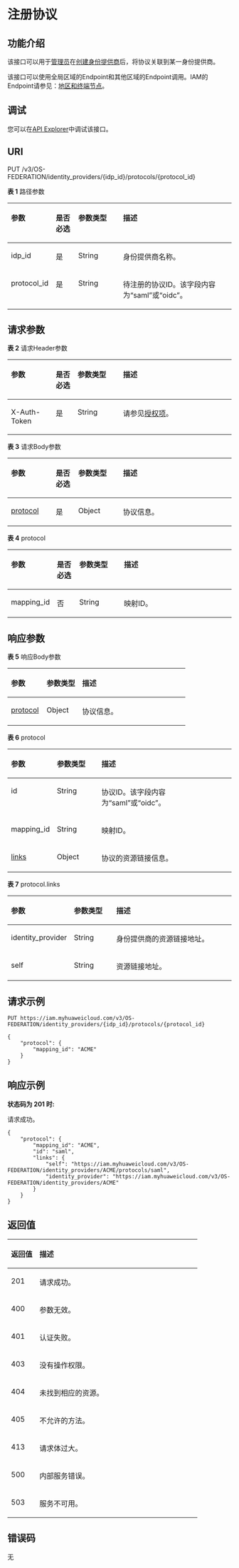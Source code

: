 # 注册协议<a name="iam_13_0404"></a>

## 功能介绍<a name="zh-cn_topic_0224276985_section034010528490"></a>

该接口可以用于<u>[管理员](https://support.huaweicloud.com/usermanual-iam/iam_01_0001.html)</u><u></u>在[创建身份提供商](创建身份提供商.md)后，将协议关联到某一身份提供商。

该接口可以使用全局区域的Endpoint和其他区域的Endpoint调用。IAM的Endpoint请参见：[地区和终端节点](https://developer.huaweicloud.com/endpoint?IAM)。

## 调试<a name="section14797152381520"></a>

您可以在[API Explorer](https://apiexplorer.developer.huaweicloud.com/apiexplorer/doc?product=IAM&api=KeystoneCreateProtocol)中调试该接口。

## URI<a name="zh-cn_topic_0224276985_section4341125219493"></a>

PUT /v3/OS-FEDERATION/identity\_providers/\{idp\_id\}/protocols/\{protocol\_id\}

**表 1**  路径参数

<a name="zh-cn_topic_0224276985_table1434215520495"></a>
<table><thead align="left"><tr id="zh-cn_topic_0224276985_row03422052184915"><th class="cellrowborder" valign="top" width="20%" id="mcps1.2.5.1.1"><p id="zh-cn_topic_0224276985_p834215215498"><a name="zh-cn_topic_0224276985_p834215215498"></a><a name="zh-cn_topic_0224276985_p834215215498"></a>参数</p>
</th>
<th class="cellrowborder" valign="top" width="10%" id="mcps1.2.5.1.2"><p id="zh-cn_topic_0224276985_p234320526492"><a name="zh-cn_topic_0224276985_p234320526492"></a><a name="zh-cn_topic_0224276985_p234320526492"></a>是否必选</p>
</th>
<th class="cellrowborder" valign="top" width="20%" id="mcps1.2.5.1.3"><p id="zh-cn_topic_0224276985_p1634345264914"><a name="zh-cn_topic_0224276985_p1634345264914"></a><a name="zh-cn_topic_0224276985_p1634345264914"></a>参数类型</p>
</th>
<th class="cellrowborder" valign="top" width="50%" id="mcps1.2.5.1.4"><p id="zh-cn_topic_0224276985_p10343135212495"><a name="zh-cn_topic_0224276985_p10343135212495"></a><a name="zh-cn_topic_0224276985_p10343135212495"></a>描述</p>
</th>
</tr>
</thead>
<tbody><tr id="zh-cn_topic_0224276985_row173423528492"><td class="cellrowborder" valign="top" width="20%" headers="mcps1.2.5.1.1 "><p id="zh-cn_topic_0224276985_p17343135214913"><a name="zh-cn_topic_0224276985_p17343135214913"></a><a name="zh-cn_topic_0224276985_p17343135214913"></a>idp_id</p>
</td>
<td class="cellrowborder" valign="top" width="10%" headers="mcps1.2.5.1.2 "><p id="zh-cn_topic_0224276985_p734475218490"><a name="zh-cn_topic_0224276985_p734475218490"></a><a name="zh-cn_topic_0224276985_p734475218490"></a>是</p>
</td>
<td class="cellrowborder" valign="top" width="20%" headers="mcps1.2.5.1.3 "><p id="zh-cn_topic_0224276985_p153444523493"><a name="zh-cn_topic_0224276985_p153444523493"></a><a name="zh-cn_topic_0224276985_p153444523493"></a>String</p>
</td>
<td class="cellrowborder" valign="top" width="50%" headers="mcps1.2.5.1.4 "><p id="zh-cn_topic_0224276985_p134475234912"><a name="zh-cn_topic_0224276985_p134475234912"></a><a name="zh-cn_topic_0224276985_p134475234912"></a>身份提供商名称。</p>
</td>
</tr>
<tr id="zh-cn_topic_0224276985_row133421152174919"><td class="cellrowborder" valign="top" width="20%" headers="mcps1.2.5.1.1 "><p id="zh-cn_topic_0224276985_p9344852194914"><a name="zh-cn_topic_0224276985_p9344852194914"></a><a name="zh-cn_topic_0224276985_p9344852194914"></a>protocol_id</p>
</td>
<td class="cellrowborder" valign="top" width="10%" headers="mcps1.2.5.1.2 "><p id="zh-cn_topic_0224276985_p153441152194914"><a name="zh-cn_topic_0224276985_p153441152194914"></a><a name="zh-cn_topic_0224276985_p153441152194914"></a>是</p>
</td>
<td class="cellrowborder" valign="top" width="20%" headers="mcps1.2.5.1.3 "><p id="zh-cn_topic_0224276985_p634512525498"><a name="zh-cn_topic_0224276985_p634512525498"></a><a name="zh-cn_topic_0224276985_p634512525498"></a>String</p>
</td>
<td class="cellrowborder" valign="top" width="50%" headers="mcps1.2.5.1.4 "><p id="zh-cn_topic_0224276985_p43455520492"><a name="zh-cn_topic_0224276985_p43455520492"></a><a name="zh-cn_topic_0224276985_p43455520492"></a>待注册的协议ID。该字段内容为“saml”或“oidc”。</p>
</td>
</tr>
</tbody>
</table>

## 请求参数<a name="zh-cn_topic_0224276985_section123451552164914"></a>

**表 2**  请求Header参数

<a name="zh-cn_topic_0224276985_HeaderParameter"></a>
<table><thead align="left"><tr id="zh-cn_topic_0224276985_row1434614526497"><th class="cellrowborder" valign="top" width="20%" id="mcps1.2.5.1.1"><p id="zh-cn_topic_0224276985_p2346115219496"><a name="zh-cn_topic_0224276985_p2346115219496"></a><a name="zh-cn_topic_0224276985_p2346115219496"></a>参数</p>
</th>
<th class="cellrowborder" valign="top" width="9.700000000000001%" id="mcps1.2.5.1.2"><p id="zh-cn_topic_0224276985_p113465521496"><a name="zh-cn_topic_0224276985_p113465521496"></a><a name="zh-cn_topic_0224276985_p113465521496"></a>是否必选</p>
</th>
<th class="cellrowborder" valign="top" width="20.3%" id="mcps1.2.5.1.3"><p id="zh-cn_topic_0224276985_p16347852114916"><a name="zh-cn_topic_0224276985_p16347852114916"></a><a name="zh-cn_topic_0224276985_p16347852114916"></a>参数类型</p>
</th>
<th class="cellrowborder" valign="top" width="50%" id="mcps1.2.5.1.4"><p id="zh-cn_topic_0224276985_p15347165254919"><a name="zh-cn_topic_0224276985_p15347165254919"></a><a name="zh-cn_topic_0224276985_p15347165254919"></a>描述</p>
</th>
</tr>
</thead>
<tbody><tr id="zh-cn_topic_0224276985_row10346152184920"><td class="cellrowborder" valign="top" width="20%" headers="mcps1.2.5.1.1 "><p id="zh-cn_topic_0224276985_p1034805244912"><a name="zh-cn_topic_0224276985_p1034805244912"></a><a name="zh-cn_topic_0224276985_p1034805244912"></a>X-Auth-Token</p>
</td>
<td class="cellrowborder" valign="top" width="9.700000000000001%" headers="mcps1.2.5.1.2 "><p id="zh-cn_topic_0224276985_p6348152194910"><a name="zh-cn_topic_0224276985_p6348152194910"></a><a name="zh-cn_topic_0224276985_p6348152194910"></a>是</p>
</td>
<td class="cellrowborder" valign="top" width="20.3%" headers="mcps1.2.5.1.3 "><p id="zh-cn_topic_0224276985_p16349145211495"><a name="zh-cn_topic_0224276985_p16349145211495"></a><a name="zh-cn_topic_0224276985_p16349145211495"></a>String</p>
</td>
<td class="cellrowborder" valign="top" width="50%" headers="mcps1.2.5.1.4 "><p id="zh-cn_topic_0224276985_p20349175294919"><a name="zh-cn_topic_0224276985_p20349175294919"></a><a name="zh-cn_topic_0224276985_p20349175294919"></a>请参见<a href="授权项.md">授权项</a>。</p>
</td>
</tr>
</tbody>
</table>

**表 3**  请求Body参数

<a name="zh-cn_topic_0224276985_requestParameter"></a>
<table><thead align="left"><tr id="zh-cn_topic_0224276985_row163491752164917"><th class="cellrowborder" valign="top" width="20%" id="mcps1.2.5.1.1"><p id="zh-cn_topic_0224276985_p235010522496"><a name="zh-cn_topic_0224276985_p235010522496"></a><a name="zh-cn_topic_0224276985_p235010522496"></a>参数</p>
</th>
<th class="cellrowborder" valign="top" width="10%" id="mcps1.2.5.1.2"><p id="zh-cn_topic_0224276985_p43501452194918"><a name="zh-cn_topic_0224276985_p43501452194918"></a><a name="zh-cn_topic_0224276985_p43501452194918"></a>是否必选</p>
</th>
<th class="cellrowborder" valign="top" width="20%" id="mcps1.2.5.1.3"><p id="zh-cn_topic_0224276985_p73511152144919"><a name="zh-cn_topic_0224276985_p73511152144919"></a><a name="zh-cn_topic_0224276985_p73511152144919"></a>参数类型</p>
</th>
<th class="cellrowborder" valign="top" width="50%" id="mcps1.2.5.1.4"><p id="zh-cn_topic_0224276985_p335119521495"><a name="zh-cn_topic_0224276985_p335119521495"></a><a name="zh-cn_topic_0224276985_p335119521495"></a>描述</p>
</th>
</tr>
</thead>
<tbody><tr id="zh-cn_topic_0224276985_row193491552204918"><td class="cellrowborder" valign="top" width="20%" headers="mcps1.2.5.1.1 "><p id="zh-cn_topic_0224276985_p19351195214494"><a name="zh-cn_topic_0224276985_p19351195214494"></a><a name="zh-cn_topic_0224276985_p19351195214494"></a><a href="#zh-cn_topic_0224276985_request_Rq1343Protocol">protocol</a></p>
</td>
<td class="cellrowborder" valign="top" width="10%" headers="mcps1.2.5.1.2 "><p id="zh-cn_topic_0224276985_p103511520495"><a name="zh-cn_topic_0224276985_p103511520495"></a><a name="zh-cn_topic_0224276985_p103511520495"></a>是</p>
</td>
<td class="cellrowborder" valign="top" width="20%" headers="mcps1.2.5.1.3 "><p id="zh-cn_topic_0224276985_p1835175218493"><a name="zh-cn_topic_0224276985_p1835175218493"></a><a name="zh-cn_topic_0224276985_p1835175218493"></a>Object</p>
</td>
<td class="cellrowborder" valign="top" width="50%" headers="mcps1.2.5.1.4 "><p id="zh-cn_topic_0224276985_p123524524493"><a name="zh-cn_topic_0224276985_p123524524493"></a><a name="zh-cn_topic_0224276985_p123524524493"></a>协议信息。</p>
</td>
</tr>
</tbody>
</table>

**表 4**  protocol

<a name="zh-cn_topic_0224276985_request_Rq1343Protocol"></a>
<table><thead align="left"><tr id="zh-cn_topic_0224276985_row135285218498"><th class="cellrowborder" valign="top" width="20%" id="mcps1.2.5.1.1"><p id="zh-cn_topic_0224276985_p935335219499"><a name="zh-cn_topic_0224276985_p935335219499"></a><a name="zh-cn_topic_0224276985_p935335219499"></a>参数</p>
</th>
<th class="cellrowborder" valign="top" width="10%" id="mcps1.2.5.1.2"><p id="zh-cn_topic_0224276985_p635312525495"><a name="zh-cn_topic_0224276985_p635312525495"></a><a name="zh-cn_topic_0224276985_p635312525495"></a>是否必选</p>
</th>
<th class="cellrowborder" valign="top" width="20%" id="mcps1.2.5.1.3"><p id="zh-cn_topic_0224276985_p33535520491"><a name="zh-cn_topic_0224276985_p33535520491"></a><a name="zh-cn_topic_0224276985_p33535520491"></a>参数类型</p>
</th>
<th class="cellrowborder" valign="top" width="50%" id="mcps1.2.5.1.4"><p id="zh-cn_topic_0224276985_p1335416523496"><a name="zh-cn_topic_0224276985_p1335416523496"></a><a name="zh-cn_topic_0224276985_p1335416523496"></a>描述</p>
</th>
</tr>
</thead>
<tbody><tr id="zh-cn_topic_0224276985_row335245274911"><td class="cellrowborder" valign="top" width="20%" headers="mcps1.2.5.1.1 "><p id="zh-cn_topic_0224276985_p735410529498"><a name="zh-cn_topic_0224276985_p735410529498"></a><a name="zh-cn_topic_0224276985_p735410529498"></a>mapping_id</p>
</td>
<td class="cellrowborder" valign="top" width="10%" headers="mcps1.2.5.1.2 "><p id="zh-cn_topic_0224276985_p18354652124912"><a name="zh-cn_topic_0224276985_p18354652124912"></a><a name="zh-cn_topic_0224276985_p18354652124912"></a>否</p>
</td>
<td class="cellrowborder" valign="top" width="20%" headers="mcps1.2.5.1.3 "><p id="zh-cn_topic_0224276985_p1335485214496"><a name="zh-cn_topic_0224276985_p1335485214496"></a><a name="zh-cn_topic_0224276985_p1335485214496"></a>String</p>
</td>
<td class="cellrowborder" valign="top" width="50%" headers="mcps1.2.5.1.4 "><p id="zh-cn_topic_0224276985_p6354195213497"><a name="zh-cn_topic_0224276985_p6354195213497"></a><a name="zh-cn_topic_0224276985_p6354195213497"></a>映射ID。</p>
</td>
</tr>
</tbody>
</table>

## 响应参数<a name="zh-cn_topic_0224276985_section63547529493"></a>

**表 5**  响应Body参数

<a name="zh-cn_topic_0224276985_responseParameter"></a>
<table><thead align="left"><tr id="zh-cn_topic_0224276985_row16735194010494"><th class="cellrowborder" valign="top" width="20%" id="mcps1.2.4.1.1"><p id="zh-cn_topic_0224276985_p173534084911"><a name="zh-cn_topic_0224276985_p173534084911"></a><a name="zh-cn_topic_0224276985_p173534084911"></a>参数</p>
</th>
<th class="cellrowborder" valign="top" width="20%" id="mcps1.2.4.1.2"><p id="zh-cn_topic_0224276985_p673544012495"><a name="zh-cn_topic_0224276985_p673544012495"></a><a name="zh-cn_topic_0224276985_p673544012495"></a>参数类型</p>
</th>
<th class="cellrowborder" valign="top" width="60%" id="mcps1.2.4.1.3"><p id="zh-cn_topic_0224276985_p973684074910"><a name="zh-cn_topic_0224276985_p973684074910"></a><a name="zh-cn_topic_0224276985_p973684074910"></a>描述</p>
</th>
</tr>
</thead>
<tbody><tr id="zh-cn_topic_0224276985_row18735164019490"><td class="cellrowborder" valign="top" width="20%" headers="mcps1.2.4.1.1 "><p id="zh-cn_topic_0224276985_p97364409492"><a name="zh-cn_topic_0224276985_p97364409492"></a><a name="zh-cn_topic_0224276985_p97364409492"></a><a href="#zh-cn_topic_0224276985_response_Rs1341ProtocolsArritem">protocol</a></p>
</td>
<td class="cellrowborder" valign="top" width="20%" headers="mcps1.2.4.1.2 "><p id="zh-cn_topic_0224276985_p27367408499"><a name="zh-cn_topic_0224276985_p27367408499"></a><a name="zh-cn_topic_0224276985_p27367408499"></a>Object</p>
</td>
<td class="cellrowborder" valign="top" width="60%" headers="mcps1.2.4.1.3 "><p id="zh-cn_topic_0224276985_p1173610403492"><a name="zh-cn_topic_0224276985_p1173610403492"></a><a name="zh-cn_topic_0224276985_p1173610403492"></a>协议信息。</p>
</td>
</tr>
</tbody>
</table>

**表 6**  protocol

<a name="zh-cn_topic_0224276985_response_Rs1341ProtocolsArritem"></a>
<table><thead align="left"><tr id="zh-cn_topic_0224276985_row18133622174914"><th class="cellrowborder" valign="top" width="20%" id="mcps1.2.4.1.1"><p id="zh-cn_topic_0224276985_p1913411221497"><a name="zh-cn_topic_0224276985_p1913411221497"></a><a name="zh-cn_topic_0224276985_p1913411221497"></a>参数</p>
</th>
<th class="cellrowborder" valign="top" width="20%" id="mcps1.2.4.1.2"><p id="zh-cn_topic_0224276985_p1013422284913"><a name="zh-cn_topic_0224276985_p1013422284913"></a><a name="zh-cn_topic_0224276985_p1013422284913"></a>参数类型</p>
</th>
<th class="cellrowborder" valign="top" width="60%" id="mcps1.2.4.1.3"><p id="zh-cn_topic_0224276985_p9134722154914"><a name="zh-cn_topic_0224276985_p9134722154914"></a><a name="zh-cn_topic_0224276985_p9134722154914"></a>描述</p>
</th>
</tr>
</thead>
<tbody><tr id="zh-cn_topic_0224276985_row1133102214490"><td class="cellrowborder" valign="top" width="20%" headers="mcps1.2.4.1.1 "><p id="zh-cn_topic_0224276985_p1513413224497"><a name="zh-cn_topic_0224276985_p1513413224497"></a><a name="zh-cn_topic_0224276985_p1513413224497"></a>id</p>
</td>
<td class="cellrowborder" valign="top" width="20%" headers="mcps1.2.4.1.2 "><p id="zh-cn_topic_0224276985_p1613513220497"><a name="zh-cn_topic_0224276985_p1613513220497"></a><a name="zh-cn_topic_0224276985_p1613513220497"></a>String</p>
</td>
<td class="cellrowborder" valign="top" width="60%" headers="mcps1.2.4.1.3 "><p id="zh-cn_topic_0224276985_p213502215498"><a name="zh-cn_topic_0224276985_p213502215498"></a><a name="zh-cn_topic_0224276985_p213502215498"></a>协议ID。该字段内容为“saml”或“oidc”。</p>
</td>
</tr>
<tr id="zh-cn_topic_0224276985_row21333224498"><td class="cellrowborder" valign="top" width="20%" headers="mcps1.2.4.1.1 "><p id="zh-cn_topic_0224276985_p813582210494"><a name="zh-cn_topic_0224276985_p813582210494"></a><a name="zh-cn_topic_0224276985_p813582210494"></a>mapping_id</p>
</td>
<td class="cellrowborder" valign="top" width="20%" headers="mcps1.2.4.1.2 "><p id="zh-cn_topic_0224276985_p151354225498"><a name="zh-cn_topic_0224276985_p151354225498"></a><a name="zh-cn_topic_0224276985_p151354225498"></a>String</p>
</td>
<td class="cellrowborder" valign="top" width="60%" headers="mcps1.2.4.1.3 "><p id="zh-cn_topic_0224276985_p2135122294911"><a name="zh-cn_topic_0224276985_p2135122294911"></a><a name="zh-cn_topic_0224276985_p2135122294911"></a>映射ID。</p>
</td>
</tr>
<tr id="zh-cn_topic_0224276985_row1613342210497"><td class="cellrowborder" valign="top" width="20%" headers="mcps1.2.4.1.1 "><p id="zh-cn_topic_0224276985_p12136192234918"><a name="zh-cn_topic_0224276985_p12136192234918"></a><a name="zh-cn_topic_0224276985_p12136192234918"></a><a href="#zh-cn_topic_0224276985_response_Rs1341ProtocolsArritemLinks">links</a></p>
</td>
<td class="cellrowborder" valign="top" width="20%" headers="mcps1.2.4.1.2 "><p id="zh-cn_topic_0224276985_p2013682220493"><a name="zh-cn_topic_0224276985_p2013682220493"></a><a name="zh-cn_topic_0224276985_p2013682220493"></a>Object</p>
</td>
<td class="cellrowborder" valign="top" width="60%" headers="mcps1.2.4.1.3 "><p id="zh-cn_topic_0224276985_p6136222114915"><a name="zh-cn_topic_0224276985_p6136222114915"></a><a name="zh-cn_topic_0224276985_p6136222114915"></a>协议的资源链接信息。</p>
</td>
</tr>
</tbody>
</table>

**表 7**  protocol.links

<a name="zh-cn_topic_0224276985_response_Rs1341ProtocolsArritemLinks"></a>
<table><thead align="left"><tr id="zh-cn_topic_0224276985_row913762217493"><th class="cellrowborder" valign="top" width="20%" id="mcps1.2.4.1.1"><p id="zh-cn_topic_0224276985_p8137172264914"><a name="zh-cn_topic_0224276985_p8137172264914"></a><a name="zh-cn_topic_0224276985_p8137172264914"></a>参数</p>
</th>
<th class="cellrowborder" valign="top" width="20%" id="mcps1.2.4.1.2"><p id="zh-cn_topic_0224276985_p19138162215499"><a name="zh-cn_topic_0224276985_p19138162215499"></a><a name="zh-cn_topic_0224276985_p19138162215499"></a>参数类型</p>
</th>
<th class="cellrowborder" valign="top" width="60%" id="mcps1.2.4.1.3"><p id="zh-cn_topic_0224276985_p10138822144920"><a name="zh-cn_topic_0224276985_p10138822144920"></a><a name="zh-cn_topic_0224276985_p10138822144920"></a>描述</p>
</th>
</tr>
</thead>
<tbody><tr id="zh-cn_topic_0224276985_row913710227497"><td class="cellrowborder" valign="top" width="20%" headers="mcps1.2.4.1.1 "><p id="zh-cn_topic_0224276985_p171387229495"><a name="zh-cn_topic_0224276985_p171387229495"></a><a name="zh-cn_topic_0224276985_p171387229495"></a>identity_provider</p>
</td>
<td class="cellrowborder" valign="top" width="20%" headers="mcps1.2.4.1.2 "><p id="zh-cn_topic_0224276985_p18138192212493"><a name="zh-cn_topic_0224276985_p18138192212493"></a><a name="zh-cn_topic_0224276985_p18138192212493"></a>String</p>
</td>
<td class="cellrowborder" valign="top" width="60%" headers="mcps1.2.4.1.3 "><p id="zh-cn_topic_0224276985_p713962294910"><a name="zh-cn_topic_0224276985_p713962294910"></a><a name="zh-cn_topic_0224276985_p713962294910"></a>身份提供商的资源链接地址。</p>
</td>
</tr>
<tr id="zh-cn_topic_0224276985_row51371422124915"><td class="cellrowborder" valign="top" width="20%" headers="mcps1.2.4.1.1 "><p id="zh-cn_topic_0224276985_p513962234917"><a name="zh-cn_topic_0224276985_p513962234917"></a><a name="zh-cn_topic_0224276985_p513962234917"></a>self</p>
</td>
<td class="cellrowborder" valign="top" width="20%" headers="mcps1.2.4.1.2 "><p id="zh-cn_topic_0224276985_p21391022114911"><a name="zh-cn_topic_0224276985_p21391022114911"></a><a name="zh-cn_topic_0224276985_p21391022114911"></a>String</p>
</td>
<td class="cellrowborder" valign="top" width="60%" headers="mcps1.2.4.1.3 "><p id="zh-cn_topic_0224276985_p914017227496"><a name="zh-cn_topic_0224276985_p914017227496"></a><a name="zh-cn_topic_0224276985_p914017227496"></a>资源链接地址。</p>
</td>
</tr>
</tbody>
</table>

## 请求示例<a name="zh-cn_topic_0224276985_section183641052154913"></a>

```
PUT https://iam.myhuaweicloud.com/v3/OS-FEDERATION/identity_providers/{idp_id}/protocols/{protocol_id}
```

```
{
    "protocol": {
        "mapping_id": "ACME"
    }
}
```

## 响应示例<a name="zh-cn_topic_0224276985_section123651952194911"></a>

**状态码为 201 时:**

请求成功。

```
{
    "protocol": {
        "mapping_id": "ACME",
        "id": "saml",
        "links": {
            "self": "https://iam.myhuaweicloud.com/v3/OS-FEDERATION/identity_providers/ACME/protocols/saml",
            "identity_provider": "https://iam.myhuaweicloud.com/v3/OS-FEDERATION/identity_providers/ACME"
        }
    }
}
```

## 返回值<a name="zh-cn_topic_0224276985_section16367175274915"></a>

<a name="zh-cn_topic_0224276985_table4322"></a>
<table><thead align="left"><tr id="zh-cn_topic_0224276985_row436735213496"><th class="cellrowborder" valign="top" width="15%" id="mcps1.1.3.1.1"><p id="zh-cn_topic_0224276985_p12368125211491"><a name="zh-cn_topic_0224276985_p12368125211491"></a><a name="zh-cn_topic_0224276985_p12368125211491"></a>返回值</p>
</th>
<th class="cellrowborder" valign="top" width="85%" id="mcps1.1.3.1.2"><p id="zh-cn_topic_0224276985_p236815521496"><a name="zh-cn_topic_0224276985_p236815521496"></a><a name="zh-cn_topic_0224276985_p236815521496"></a>描述</p>
</th>
</tr>
</thead>
<tbody><tr id="zh-cn_topic_0224276985_row2367195220496"><td class="cellrowborder" valign="top" width="15%" headers="mcps1.1.3.1.1 "><p id="zh-cn_topic_0224276985_p11368105210490"><a name="zh-cn_topic_0224276985_p11368105210490"></a><a name="zh-cn_topic_0224276985_p11368105210490"></a>201</p>
</td>
<td class="cellrowborder" valign="top" width="85%" headers="mcps1.1.3.1.2 "><p id="zh-cn_topic_0224276985_p1836815214497"><a name="zh-cn_topic_0224276985_p1836815214497"></a><a name="zh-cn_topic_0224276985_p1836815214497"></a>请求成功。</p>
</td>
</tr>
<tr id="zh-cn_topic_0224276985_row836715220496"><td class="cellrowborder" valign="top" width="15%" headers="mcps1.1.3.1.1 "><p id="zh-cn_topic_0224276985_p13369185244912"><a name="zh-cn_topic_0224276985_p13369185244912"></a><a name="zh-cn_topic_0224276985_p13369185244912"></a>400</p>
</td>
<td class="cellrowborder" valign="top" width="85%" headers="mcps1.1.3.1.2 "><p id="zh-cn_topic_0224276985_p1736985234910"><a name="zh-cn_topic_0224276985_p1736985234910"></a><a name="zh-cn_topic_0224276985_p1736985234910"></a>参数无效。</p>
</td>
</tr>
<tr id="zh-cn_topic_0224276985_row1736714526491"><td class="cellrowborder" valign="top" width="15%" headers="mcps1.1.3.1.1 "><p id="zh-cn_topic_0224276985_p1336955220492"><a name="zh-cn_topic_0224276985_p1336955220492"></a><a name="zh-cn_topic_0224276985_p1336955220492"></a>401</p>
</td>
<td class="cellrowborder" valign="top" width="85%" headers="mcps1.1.3.1.2 "><p id="zh-cn_topic_0224276985_p63697523491"><a name="zh-cn_topic_0224276985_p63697523491"></a><a name="zh-cn_topic_0224276985_p63697523491"></a>认证失败。</p>
</td>
</tr>
<tr id="zh-cn_topic_0224276985_row936765211497"><td class="cellrowborder" valign="top" width="15%" headers="mcps1.1.3.1.1 "><p id="zh-cn_topic_0224276985_p1736914527494"><a name="zh-cn_topic_0224276985_p1736914527494"></a><a name="zh-cn_topic_0224276985_p1736914527494"></a>403</p>
</td>
<td class="cellrowborder" valign="top" width="85%" headers="mcps1.1.3.1.2 "><p id="zh-cn_topic_0224276985_p11370195217494"><a name="zh-cn_topic_0224276985_p11370195217494"></a><a name="zh-cn_topic_0224276985_p11370195217494"></a>没有操作权限。</p>
</td>
</tr>
<tr id="zh-cn_topic_0224276985_row936720523493"><td class="cellrowborder" valign="top" width="15%" headers="mcps1.1.3.1.1 "><p id="zh-cn_topic_0224276985_p3370952204916"><a name="zh-cn_topic_0224276985_p3370952204916"></a><a name="zh-cn_topic_0224276985_p3370952204916"></a>404</p>
</td>
<td class="cellrowborder" valign="top" width="85%" headers="mcps1.1.3.1.2 "><p id="zh-cn_topic_0224276985_p33701524493"><a name="zh-cn_topic_0224276985_p33701524493"></a><a name="zh-cn_topic_0224276985_p33701524493"></a>未找到相应的资源。</p>
</td>
</tr>
<tr id="zh-cn_topic_0224276985_row18367452104918"><td class="cellrowborder" valign="top" width="15%" headers="mcps1.1.3.1.1 "><p id="zh-cn_topic_0224276985_p183701452144913"><a name="zh-cn_topic_0224276985_p183701452144913"></a><a name="zh-cn_topic_0224276985_p183701452144913"></a>405</p>
</td>
<td class="cellrowborder" valign="top" width="85%" headers="mcps1.1.3.1.2 "><p id="zh-cn_topic_0224276985_p1637017522496"><a name="zh-cn_topic_0224276985_p1637017522496"></a><a name="zh-cn_topic_0224276985_p1637017522496"></a>不允许的方法。</p>
</td>
</tr>
<tr id="zh-cn_topic_0224276985_row33676525496"><td class="cellrowborder" valign="top" width="15%" headers="mcps1.1.3.1.1 "><p id="zh-cn_topic_0224276985_p837155216498"><a name="zh-cn_topic_0224276985_p837155216498"></a><a name="zh-cn_topic_0224276985_p837155216498"></a>413</p>
</td>
<td class="cellrowborder" valign="top" width="85%" headers="mcps1.1.3.1.2 "><p id="zh-cn_topic_0224276985_p037114523490"><a name="zh-cn_topic_0224276985_p037114523490"></a><a name="zh-cn_topic_0224276985_p037114523490"></a>请求体过大。</p>
</td>
</tr>
<tr id="zh-cn_topic_0224276985_row736765216496"><td class="cellrowborder" valign="top" width="15%" headers="mcps1.1.3.1.1 "><p id="zh-cn_topic_0224276985_p73711521493"><a name="zh-cn_topic_0224276985_p73711521493"></a><a name="zh-cn_topic_0224276985_p73711521493"></a>500</p>
</td>
<td class="cellrowborder" valign="top" width="85%" headers="mcps1.1.3.1.2 "><p id="zh-cn_topic_0224276985_p1537118527499"><a name="zh-cn_topic_0224276985_p1537118527499"></a><a name="zh-cn_topic_0224276985_p1537118527499"></a>内部服务错误。</p>
</td>
</tr>
<tr id="zh-cn_topic_0224276985_row2368175214919"><td class="cellrowborder" valign="top" width="15%" headers="mcps1.1.3.1.1 "><p id="zh-cn_topic_0224276985_p183711352174915"><a name="zh-cn_topic_0224276985_p183711352174915"></a><a name="zh-cn_topic_0224276985_p183711352174915"></a>503</p>
</td>
<td class="cellrowborder" valign="top" width="85%" headers="mcps1.1.3.1.2 "><p id="zh-cn_topic_0224276985_p2372552204914"><a name="zh-cn_topic_0224276985_p2372552204914"></a><a name="zh-cn_topic_0224276985_p2372552204914"></a>服务不可用。</p>
</td>
</tr>
</tbody>
</table>

## 错误码<a name="zh-cn_topic_0224276985_section1837245274910"></a>

无

